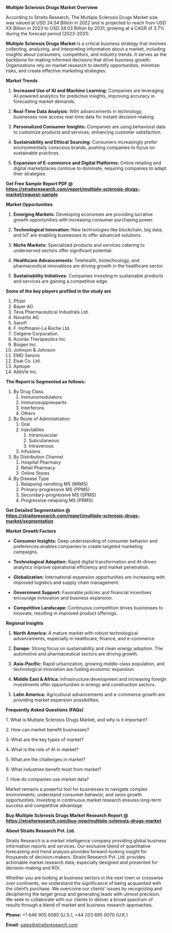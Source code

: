 <p><strong>Multiple Sclerosis Drugs Market Overview</strong></p>
<p>According to Straits Research, The Multiple Sclerosis Drugs Market size was valued at USD 24.54 Billion in 2022 and is projected to reach from USD XX Billion in 2023 to USD 34.03 Billion by 2031, growing at a CAGR of 3.7% during the forecast period (2023-2031).</p>
<p><strong>Multiple Sclerosis Drugs Market</strong> is a critical business strategy that involves collecting, analyzing, and interpreting information about a market, including insights about consumers, competitors, and industry trends. It serves as the backbone for making informed decisions that drive business growth. Organizations rely on market research to identify opportunities, minimize risks, and create effective marketing strategies.</p>
<p><strong>Market Trends</strong></p>
<ol>
<li>
<p><strong>Increased Use of AI and Machine Learning:</strong> Companies are leveraging AI-powered analytics for predictive insights, improving accuracy in forecasting market demands.</p>
</li>
<li>
<p><strong>Real-Time Data Analysis:</strong> With advancements in technology, businesses now access real-time data for instant decision-making.</p>
</li>
<li>
<p><strong>Personalized Consumer Insights:</strong> Companies are using behavioral data to customize products and services, enhancing customer satisfaction.</p>
</li>
<li>
<p><strong>Sustainability and Ethical Sourcing:</strong> Consumers increasingly prefer environmentally conscious brands, pushing companies to focus on sustainable practices.</p>
</li>
<li>
<p><strong>Expansion of E-commerce and Digital Platforms:</strong> Online retailing and digital marketplaces continue to dominate, requiring companies to adapt their strategies.</p>
</li>
</ol>
<p><strong>Get Free Sample Report PDF @ <a href=https://straitsresearch.com/report/multiple-sclerosis-drugs-market/request-sample>https://straitsresearch.com/report/multiple-sclerosis-drugs-market/request-sample</a></strong></p>
<p><strong>Market Opportunities</strong></p>
<ol>
<li>
<p><strong>Emerging Markets:</strong> Developing economies are providing lucrative growth opportunities with increasing consumer purchasing power.</p>
</li>
<li>
<p><strong>Technological Innovation:</strong> New technologies like blockchain, big data, and IoT are enabling businesses to offer advanced solutions.</p>
</li>
<li>
<p><strong>Niche Markets:</strong> Specialized products and services catering to underserved sectors offer significant potential.</p>
</li>
<li>
<p><strong>Healthcare Advancements:</strong> Telehealth, biotechnology, and pharmaceutical innovations are driving growth in the healthcare sector.</p>
</li>
<li>
<p><strong>Sustainability Initiatives:</strong> Companies investing in sustainable products and services are gaining a competitive edge.</p>
</li>
</ol>
<div>
<div><strong>Some of the key players profiled in the study are</strong></div>
</div>
<p><ol>
<li>Pfizer</li>
<li>Bayer AG</li>
<li>Teva Pharmaceutical Industries Ltd.</li>
<li>Novartis AG</li>
<li>Sanofi</li>
<li>F. Hoffmann-La Roche Ltd.</li>
<li>Celgene Corporation</li>
<li>Acorda Therapeutics Inc.</li>
<li>Biogen Inc.</li>
<li>Johnson &amp; Johnson</li>
<li>EMD Serono</li>
<li>Eisai Co. Ltd.</li>
<li>Apitope</li>
<li>AbbVie Inc.</li>
</ol></p>
<p><strong>The Report is Segmented as follows:</strong></p>
<p><ol>
<li>By Drug Class
<ol>
<li>Immunomodulators</li>
<li>Immunosuppressants</li>
<li>Interferons</li>
<li>Others</li>
</ol>
</li>
<li>By Route of Administration
<ol>
<li>Oral</li>
<li>Injectables
<ol>
<li>Intramuscular</li>
<li>Subcutaneous</li>
<li>Intravenous</li>
</ol>
</li>
<li>Infusions</li>
</ol>
</li>
<li>By Distribution Channel
<ol>
<li>Hospital Pharmacy</li>
<li>Retail Pharmacy</li>
<li>Online Stores</li>
</ol>
</li>
<li>By Disease Type
<ol>
<li>Relapsing-remitting MS (RRMS)</li>
<li>Primary-progressive MS (PPMS)</li>
<li>Secondary-progressive MS (SPMS)</li>
<li>Progressive-relapsing MS (PRMS)</li>
</ol>
</li>
</ol></p>
<p><strong>Get Detailed Segmentation @ <a href=https://straitsresearch.com/report/multiple-sclerosis-drugs-market/segmentation>https://straitsresearch.com/report/multiple-sclerosis-drugs-market/segmentation</a></strong></p>
<p><strong>Market Growth Factors</strong></p>
<ul>
<li>
<p><strong>Consumer Insights:</strong> Deep understanding of consumer behavior and preferences enables companies to create targeted marketing campaigns.</p>
</li>
<li>
<p><strong>Technological Adoption:</strong> Rapid digital transformation and AI-driven analytics improve operational efficiency and market penetration.</p>
</li>
<li>
<p><strong>Globalization:</strong> International expansion opportunities are increasing with improved logistics and supply chain management.</p>
</li>
<li>
<p><strong>Government Support:</strong> Favorable policies and financial incentives encourage innovation and business expansion.</p>
</li>
<li>
<p><strong>Competitive Landscape:</strong> Continuous competition drives businesses to innovate, resulting in improved product offerings.</p>
</li>
</ul>
<p><strong>Regional Insights</strong></p>
<ol>
<li>
<p><strong>North America:</strong> A mature market with robust technological advancements, especially in healthcare, finance, and e-commerce.</p>
</li>
<li>
<p><strong>Europe:</strong> Strong focus on sustainability and clean energy adoption. The automotive and pharmaceutical sectors are driving growth.</p>
</li>
<li>
<p><strong>Asia-Pacific:</strong> Rapid urbanization, growing middle-class population, and technological innovation are fueling economic expansion.</p>
</li>
<li>
<p><strong>Middle East &amp; Africa:</strong> Infrastructure development and increasing foreign investments offer opportunities in energy and construction sectors.</p>
</li>
<li>
<p><strong>Latin America:</strong> Agricultural advancements and e-commerce growth are providing market expansion possibilities.</p>
</li>
</ol>
<p><strong>Frequently Asked Questions (FAQs)</strong></p>
<p>1. What is Multiple Sclerosis Drugs Market, and why is it important?</p>
<p>2. How can market benefit businesses?</p>
<p>3. What are the key types of market?</p>
<p>4. What is the role of AI in market?</p>
<p>5. What are the challenges in market?</p>
<p>6. What industries benefit most from market?</p>
<p>7. How do companies use market data?</p>
<p>Market remains a powerful tool for businesses to navigate complex environments, understand consumer behavior, and seize growth opportunities. Investing in continuous market research ensures long-term success and competitive advantage.</p>
<p><strong>Buy Multiple Sclerosis Drugs Market Research Report @ <a href=https://straitsresearch.com/buy-now/multiple-sclerosis-drugs-market>https://straitsresearch.com/buy-now/multiple-sclerosis-drugs-market</a></strong></p>
<p><strong>About Straits Research Pvt. Ltd.</strong></p>
<p>Straits Research is a market intelligence company providing global business information reports and services. Our exclusive blend of quantitative forecasting and trend analysis provides forward-looking insight for thousands of decision-makers. Straits Research Pvt. Ltd. provides actionable market research data, especially designed and presented for decision-making and ROI.</p>
<p>Whether you are looking at business sectors in the next town or crosswise over continents, we understand the significance of being acquainted with the client&rsquo;s purchase. We overcome our clients&rsquo; issues by recognizing and deciphering the target group and generating leads with utmost precision. We seek to collaborate with our clients to deliver a broad spectrum of results through a blend of market and business research approaches.</p>
<p><strong>Phone:</strong> +1 646 905 0080 (U.S.), +44 203 695 0070 (U.K.)</p>
<p><strong>Email:</strong> <u><a href=mailto:sales@straitsresearch.com>sales@straitsresearch.com</a></u></p>
